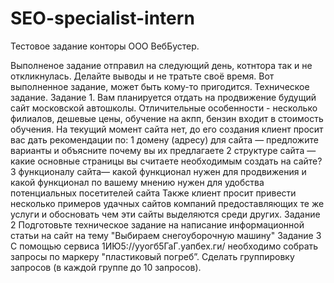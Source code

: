 # SEO-specialist-intern
Тестовое задание конторы ООО ВебБустер.

Выполненое задание отправил на следующий день, котнтора так и не откликнулась. 
Делайте выводы и не тратьте своё время. 
Вот выполненное задание, может быть кому-то пригодится.
Техническое задание.
Задание 1.
Вам планируется отдать на продвижение будущий сайт московской автошколы.
Отличительные особенности - несколько филиалов, дешевые цены, обучение на акпп, бензин входит в стоимость обучения.
На текущий момент сайта нет, до его создания клиент просит вас дать рекомендации по:
    1 домену (адресу) для сайта — предложите варианты и объясните почему вы их предлагаете
    2 структуре сайта — какие основные страницы вы считаете необходимым создать на сайте?
    3 функционалу сайта— какой функционал нужен для продвижения и какой функционал по вашему мнению нужен для удобства потенциальных посетителей сайта
Также клиент просит привести несколько примеров удачных сайтов компаний предоставляющих те же услуги и обосновать чем эти сайты выделяются среди других.
Задание 2
Подготовьте техническое задание на написание информационной статьи на сайт на тему "Выбираем снегоуборочную машину"
Задание 3
С помощью сервиса 1ИЮ5://ууогб5ГаГ.уапбех.ги/ необходимо собрать запросы по маркеру "пластиковый погреб”. Сделать группировку запросов (в каждой группе до 10 запросов).
